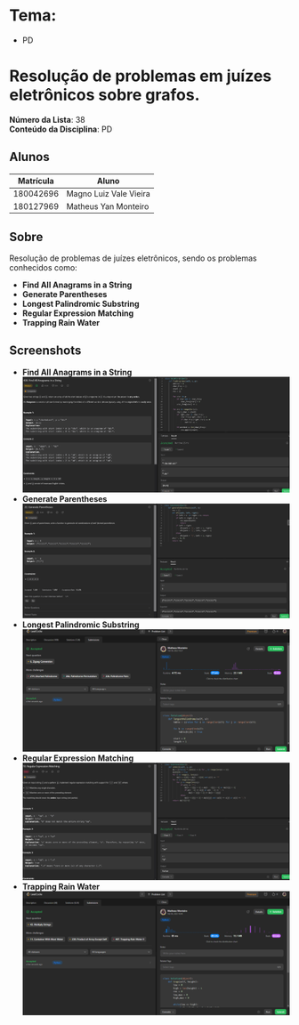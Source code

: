 # Tema:
 - PD

 

# Resolução de problemas em juízes eletrônicos sobre grafos.

**Número da Lista**: 38<br>
**Conteúdo da Disciplina**: PD<br>

## Alunos
|Matrícula | Aluno |
| -- | -- |
| 180042696  |  Magno Luiz Vale Vieira |
| 180127969  |  Matheus Yan Monteiro |

## Sobre 
Resolução de problemas de juízes eletrônicos, sendo os problemas conhecidos como: 

- **Find All Anagrams in a String** <br>
- **Generate Parentheses**<br>
- **Longest Palindromic Substring** <br>
- **Regular Expression Matching** <br>
- **Trapping Rain Water** <br>



## Screenshots
- **Find All Anagrams in a String** <br>
![FAANS](https://github.com/projeto-de-algoritmos/PD_ProblemasResolvidosDupla38/blob/e79cbc03802605b198301e3c71bbc7a95fba3f19/leetcode/FAANS/FAANS.png)
- **Generate Parentheses** <br>
![GP](https://github.com/projeto-de-algoritmos/PD_ProblemasResolvidosDupla38/blob/e79cbc03802605b198301e3c71bbc7a95fba3f19/leetcode/Generate%20Parentheses/GParentheses.png)
- **Longest Palindromic Substring** <br>
![LPS](https://github.com/projeto-de-algoritmos/PD_ProblemasResolvidosDupla38/blob/e79cbc03802605b198301e3c71bbc7a95fba3f19/leetcode/LongestPalindromicSubstring/Captura%20de%20tela%202023-02-06%20163822.png)
- **Regular Expression Matching** <br>
![REM](https://github.com/projeto-de-algoritmos/PD_ProblemasResolvidosDupla38/blob/e79cbc03802605b198301e3c71bbc7a95fba3f19/leetcode/Regular%20Expression%20Matching/REM.png)
- **Trapping Rain Water** <br>
![TRW](https://github.com/projeto-de-algoritmos/PD_ProblemasResolvidosDupla38/blob/e79cbc03802605b198301e3c71bbc7a95fba3f19/leetcode/TrappingRainWater/Captura%20de%20tela%202023-02-06%20164112.png)
